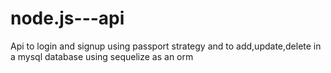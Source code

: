 # node.js---api
Api to login and signup using passport strategy and to add,update,delete in a mysql database using sequelize as an orm
